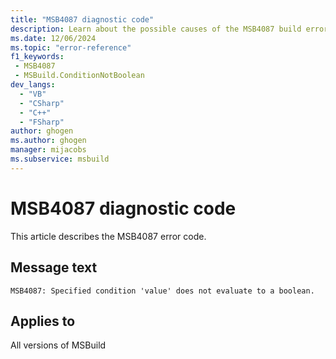 ```yaml
---
title: "MSB4087 diagnostic code"
description: Learn about the possible causes of the MSB4087 build error, and get troubleshooting tips.
ms.date: 12/06/2024
ms.topic: "error-reference"
f1_keywords:
 - MSB4087
 - MSBuild.ConditionNotBoolean
dev_langs:
  - "VB"
  - "CSharp"
  - "C++"
  - "FSharp"
author: ghogen
ms.author: ghogen
manager: mijacobs
ms.subservice: msbuild
---
```


# MSB4087 diagnostic code

<!-- :::ErrorDefinitionDescription::: -->
<!-- :::editable-content name="introDescription"::: -->
This article describes the MSB4087 error code.
<!-- :::editable-content-end::: -->

## Message text

`MSB4087: Specified condition 'value' does not evaluate to a boolean.`

<!-- :::editable-content name="postOutputDescription"::: -->
<!--
{StrBegin="MSB4087: "}
-->
<!-- :::editable-content-end::: -->
<!-- :::ErrorDefinitionDescription-end::: -->

## Applies to

All versions of MSBuild
